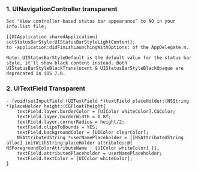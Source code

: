 ### 1. UINavigationController transparent

	Set "View controller-based status bar appearance” to NO in your info.list file;
	
	[[UIApplication sharedApplication] setStatusBarStyle:UIStatusBarStyleLightContent];
	to -application:didFinishLaunchingWithOptions: of the AppDelegate.m.
	
	Note: UIStatusBarStyleDefault is the default value for the status bar style, it'll show black content instead. Both UIStatusBarStyleBlackTranslucent & UIStatusBarStyleBlackOpaque are deprecated in iOS 7.0.


### 2. UITextField Transparent

	- (void)setInputField:(UITextField *)textField placeHolder:(NSString *)placeHolder height:(CGFloat)height{
	    textField.layer.borderColor = [UIColor whiteColor].CGColor;
	    textField.layer.borderWidth = 0.8f;
	    textField.layer.cornerRadius = height/2;
	    textField.clipsToBounds = YES;
	    textField.backgroundColor = [UIColor clearColor];
	    NSAttributedString *userNamePlaceholder = [[NSAttributedString alloc] initWithString:placeHolder attributes:@{ NSForegroundColorAttributeName : [UIColor whiteColor] }];
	    textField.attributedPlaceholder = userNamePlaceholder;
	    textField.textColor = [UIColor whiteColor];
	}